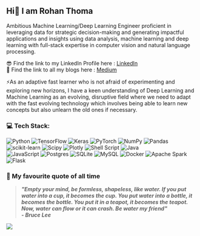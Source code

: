 ## Hi👋 I am Rohan Thoma

<!--**Rohan-Thoma/Rohan-Thoma** is a ✨ _special_ ✨ repository because its `README.md` (this file) appears on your GitHub profile.** -->

Ambitious Machine Learning/Deep Learning Engineer proficient in leveraging data for strategic decision-making and generating impactful applications and insights using data analysis, machine learning and deep learning with full-stack expertise in computer vision and natural language processing. 

😎 Find the link to my LinkedIn Profile here : [LinkedIn](https://linkedin.com/in/rohan-vailala-thoma) <br/>
📝 Find the link to all my blogs here : [Medium](https://medium.com/@rohanvailalathoma) <br/>

⚡As an adaptive fast learner who is not afraid of experimenting and exploring new horizons, I have a keen understanding of Deep Learning and Machine Learning as an evolving, disruptive field where we need to adapt with the fast evolving technology which involves being able to learn new concepts but also unlearn the old ones if necessary.
 
### 💻 Tech Stack:
![Python](https://img.shields.io/badge/python-3670A0?style=for-the-badge&logo=python&logoColor=ffdd54)
![TensorFlow](https://img.shields.io/badge/TensorFlow-%23FF6F00.svg?style=for-the-badge&logo=TensorFlow&logoColor=white) 
![Keras](https://img.shields.io/badge/Keras-%23D00000.svg?style=for-the-badge&logo=Keras&logoColor=white) 
![PyTorch](https://img.shields.io/badge/PyTorch-%23EE4C2C.svg?style=for-the-badge&logo=PyTorch&logoColor=white) 
![NumPy](https://img.shields.io/badge/numpy-%23013243.svg?style=for-the-badge&logo=numpy&logoColor=white) 
![Pandas](https://img.shields.io/badge/pandas-%23150458.svg?style=for-the-badge&logo=pandas&logoColor=white)
![scikit-learn](https://img.shields.io/badge/scikit--learn-%23F7931E.svg?style=for-the-badge&logo=scikit-learn&logoColor=white) 
![Scipy](https://img.shields.io/badge/SciPy-%230C55A5.svg?style=for-the-badge&logo=scipy&logoColor=%white) 
![Plotly](https://img.shields.io/badge/Plotly-%233F4F75.svg?style=for-the-badge&logo=plotly&logoColor=white) 
![Shell Script](https://img.shields.io/badge/shell_script-%23121011.svg?style=for-the-badge&logo=gnu-bash&logoColor=white) 
![Java](https://img.shields.io/badge/java-%23ED8B00.svg?style=for-the-badge&logo=openjdk&logoColor=white)  
![JavaScript](https://img.shields.io/badge/javascript-%23323330.svg?style=for-the-badge&logo=javascript&logoColor=%23F7DF1E) 
![Postgres](https://img.shields.io/badge/postgres-%23316192.svg?style=for-the-badge&logo=postgresql&logoColor=white) 
![SQLite](https://img.shields.io/badge/sqlite-%2307405e.svg?style=for-the-badge&logo=sqlite&logoColor=white) 
![MySQL](https://img.shields.io/badge/mysql-%2300000f.svg?style=for-the-badge&logo=mysql&logoColor=white) 
![Docker](https://img.shields.io/badge/docker-%230db7ed.svg?style=for-the-badge&logo=docker&logoColor=white)
![Apache Spark](https://img.shields.io/badge/Apache%20Spark-FDEE21?style=for-the-badge&logo=apachespark&logoColor=black)
![Flask](https://img.shields.io/badge/flask-%23000.svg?style=for-the-badge&logo=flask&logoColor=white) 

### 🎯 My favourite quote of all time 
> <b><i> "Empty your mind, be formless, shapeless, like water. If you put water into a cup, it becomes the cup. You put water into a bottle, it becomes the bottle. You put it in a teapot, it becomes the teapot. Now, water can flow or it can crash. Be water my friend" </bi></i> </br> <i>- Bruce Lee </i>

[![](https://visitcount.itsvg.in/api?id=Rohan-Thoma&icon=0&color=3)](https://visitcount.itsvg.in)
<!-- Proudly created with GPRM ( https://gprm.itsvg.in ) -->


